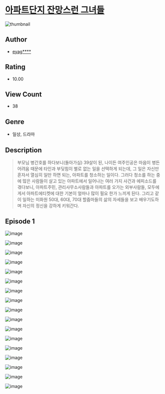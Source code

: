 # [아파트단지 잔망스런 그녀들](https://comic.naver.com/challenge/list?titleId=810246)
![thumbnail](https://image-comic.pstatic.net/user_contents_data/challenge_comic/2023/05/23/108715/upload_7089568952278803513_480x623.jpeg)

## Author
- [eyag****](https://comic.naver.com/artistTitle?id=108715)

## Rating
- 10.00

## View Count
- 38

## Genre
- 일상, 드라마

## Description
> 부모님 병간호를 하다보니(돌아가심) 39살이 된, 나이든 여주인공은 마음이 병든 어려움 때문에 타인과 부딪힘이 별로 없는 일을 선택하게 되는데, 그 일은 자신만 혼자서 열심히 일만 하면 되는, 아파트를 청소하는 일이다. 그러다 청소를 하는 중에 많은 사람들이 살고 있는 아파트에서 일어나는 여러 가지 사건과 에피소드를 겪다보니, 아파트주민, 관리사무소사람들과 아파트를 오가는 외부사람들, 모두에게서 아파트에티켓에 대한 기본이 얼마나 많이 필요 한가 느끼게 된다. 그리고 같이 일하는 미화원 50대, 60대, 70대 할줌마들의 삶의 자세들을 보고 배우기도하며 자신의 정신을 강하게 키워간다.


## Episode 1
![image](https://image-comic.pstatic.net/user_contents_data/challenge_comic/2023/05/23/108715/upload_4120853278296848737.jpeg)

![image](https://image-comic.pstatic.net/user_contents_data/challenge_comic/2023/05/23/108715/upload_3702349448804984114.jpeg)

![image](https://image-comic.pstatic.net/user_contents_data/challenge_comic/2023/05/23/108715/upload_3473176243920647223.jpeg)

![image](https://image-comic.pstatic.net/user_contents_data/challenge_comic/2023/05/23/108715/upload_3774973493161112887.jpeg)

![image](https://image-comic.pstatic.net/user_contents_data/challenge_comic/2023/05/23/108715/upload_7221858883469717857.jpeg)

![image](https://image-comic.pstatic.net/user_contents_data/challenge_comic/2023/05/23/108715/upload_3630858094679188025.jpeg)

![image](https://image-comic.pstatic.net/user_contents_data/challenge_comic/2023/05/23/108715/upload_3702864029658866996.jpeg)

![image](https://image-comic.pstatic.net/user_contents_data/challenge_comic/2023/05/23/108715/upload_4049080638257063270.jpeg)

![image](https://image-comic.pstatic.net/user_contents_data/challenge_comic/2023/05/23/108715/upload_3472328528998185013.jpeg)

![image](https://image-comic.pstatic.net/user_contents_data/challenge_comic/2023/05/23/108715/upload_7377240543876964913.jpeg)

![image](https://image-comic.pstatic.net/user_contents_data/challenge_comic/2023/05/23/108715/upload_3703759225380693297.jpeg)

![image](https://image-comic.pstatic.net/user_contents_data/challenge_comic/2023/05/23/108715/upload_7219614775942407480.jpeg)

![image](https://image-comic.pstatic.net/user_contents_data/challenge_comic/2023/05/23/108715/upload_3689119038370309176.jpeg)

![image](https://image-comic.pstatic.net/user_contents_data/challenge_comic/2023/05/23/108715/upload_3906419008864597602.jpeg)

![image](https://image-comic.pstatic.net/user_contents_data/challenge_comic/2023/05/23/108715/upload_7291434669259699507.jpeg)

![image](https://image-comic.pstatic.net/user_contents_data/challenge_comic/2023/05/23/108715/upload_7306017500585616950.jpeg)

![image](https://image-comic.pstatic.net/user_contents_data/challenge_comic/2023/05/23/108715/upload_3775532951403652409.jpeg)
